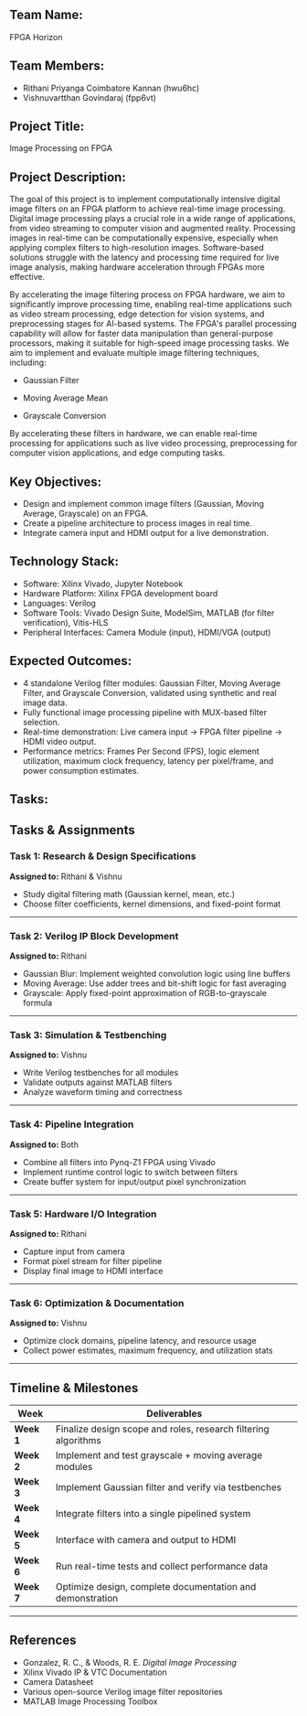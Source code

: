 
## Team Name: 
FPGA Horizon

## Team Members:
- Rithani Priyanga Coimbatore Kannan (hwu6hc)
- Vishnuvartthan Govindaraj (fpp6vt) 

## Project Title:
Image Processing on FPGA

## Project Description:
The goal of this project is to implement computationally intensive digital image filters on an FPGA platform to achieve real-time image processing. Digital image processing plays a crucial role in a wide range of applications, from video streaming to computer vision and augmented reality. Processing images in real-time can be computationally expensive, especially when applying complex filters to high-resolution images. Software-based solutions struggle with the latency and processing time required for live image analysis, making hardware acceleration through FPGAs more effective.

By accelerating the image filtering process on FPGA hardware, we aim to significantly improve processing time, enabling real-time applications such as video stream processing, edge detection for vision systems, and preprocessing stages for AI-based systems. The FPGA's parallel processing capability will allow for faster data manipulation than general-purpose processors, making it suitable for high-speed image processing tasks. We aim to implement and evaluate multiple image filtering techniques, including:

- Gaussian Filter

- Moving Average Mean

- Grayscale Conversion

By accelerating these filters in hardware, we can enable real-time processing for applications such as live video processing, preprocessing for computer vision applications, and edge computing tasks.

## Key Objectives:
- Design and implement common image filters (Gaussian, Moving Average, Grayscale) on an FPGA.
- Create a pipeline architecture to process images in real time.
- Integrate camera input and HDMI output for a live demonstration.

## Technology Stack:
- Software: Xilinx Vivado, Jupyter Notebook
- Hardware Platform: Xilinx FPGA development board
- Languages: Verilog
- Software Tools: Vivado Design Suite, ModelSim, MATLAB (for filter verification), Vitis-HLS
- Peripheral Interfaces: Camera Module (input), HDMI/VGA (output)

## Expected Outcomes:
- 4 standalone Verilog filter modules: Gaussian Filter, Moving Average Filter, and Grayscale Conversion, validated using synthetic and real image data.
- Fully functional image processing pipeline with MUX-based filter selection.
- Real-time demonstration: Live camera input → FPGA filter pipeline → HDMI video output.
- Performance metrics: Frames Per Second (FPS), logic element utilization, maximum clock frequency, latency per pixel/frame, and power consumption estimates.

## Tasks:
## Tasks & Assignments

### Task 1: Research & Design Specifications 
**Assigned to:** Rithani & Vishnu 
- Study digital filtering math (Gaussian kernel, mean, etc.) 
- Choose filter coefficients, kernel dimensions, and fixed-point format

---

### Task 2: Verilog IP Block Development
**Assigned to:** Rithani 
- Gaussian Blur: Implement weighted convolution logic using line buffers 
- Moving Average: Use adder trees and bit-shift logic for fast averaging 
- Grayscale: Apply fixed-point approximation of RGB-to-grayscale formula

---

### Task 3: Simulation & Testbenching 
**Assigned to:** Vishnu
- Write Verilog testbenches for all modules
- Validate outputs against MATLAB filters
- Analyze waveform timing and correctness

---

### Task 4: Pipeline Integration 
**Assigned to:** Both 
- Combine all filters into Pynq-Z1 FPGA using Vivado
- Implement runtime control logic to switch between filters 
- Create buffer system for input/output pixel synchronization

---

### Task 5: Hardware I/O Integration 
**Assigned to:** Rithani 
- Capture input from camera 
- Format pixel stream for filter pipeline 
- Display final image to HDMI interface

---

### Task 6: Optimization & Documentation 
**Assigned to:** Vishnu
- Optimize clock domains, pipeline latency, and resource usage 
- Collect power estimates, maximum frequency, and utilization stats 


---

## Timeline & Milestones

| Week | Deliverables |
|------|--------------|
| **Week 1** | Finalize design scope and roles, research filtering algorithms |
| **Week 2** | Implement and test grayscale + moving average modules |
| **Week 3** | Implement Gaussian filter and verify via testbenches |
| **Week 4** | Integrate filters into a single pipelined system |
| **Week 5** | Interface with camera and output to HDMI |
| **Week 6** | Run real-time tests and collect performance data |
| **Week 7** | Optimize design, complete documentation and demonstration |

---

## References

- Gonzalez, R. C., & Woods, R. E. *Digital Image Processing* 
- Xilinx Vivado IP & VTC Documentation 
- Camera Datasheet 
- Various open-source Verilog image filter repositories 
- MATLAB Image Processing Toolbox
